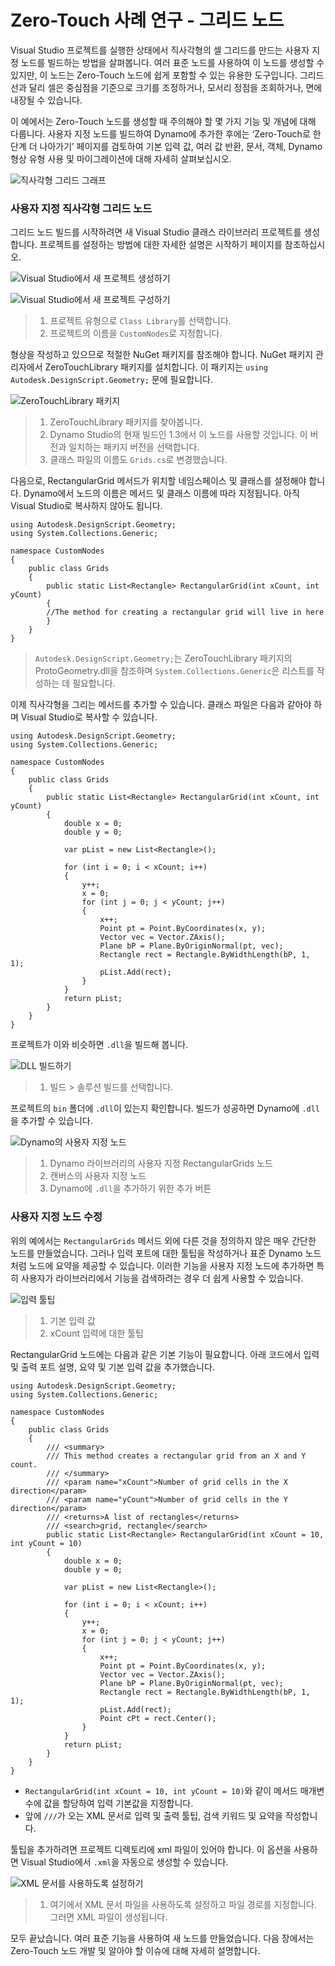 # Zero-Touch 사례 연구 - 그리드 노드

Visual Studio 프로젝트를 실행한 상태에서 직사각형의 셀 그리드를 만드는 사용자 지정 노드를 빌드하는 방법을 살펴봅니다. 여러 표준 노드를 사용하여 이 노드를 생성할 수 있지만, 이 노드는 Zero-Touch 노드에 쉽게 포함할 수 있는 유용한 도구입니다. 그리드 선과 달리 셀은 중심점을 기준으로 크기를 조정하거나, 모서리 정점을 조회하거나, 면에 내장될 수 있습니다.

이 예에서는 Zero-Touch 노드를 생성할 때 주의해야 할 몇 가지 기능 및 개념에 대해 다룹니다. 사용자 지정 노드를 빌드하여 Dynamo에 추가한 후에는 ‘Zero-Touch로 한 단계 더 나아가기’ 페이지를 검토하여 기본 입력 값, 여러 값 반환, 문서, 객체, Dynamo 형상 유형 사용 및 마이그레이션에 대해 자세히 살펴보십시오.

![직사각형 그리드 그래프](images/cover-image.jpg)

### 사용자 지정 직사각형 그리드 노드 <a href="#custom-rectangular-grid-node" id="custom-rectangular-grid-node"></a>

그리드 노드 빌드를 시작하려면 새 Visual Studio 클래스 라이브러리 프로젝트를 생성합니다. 프로젝트를 설정하는 방법에 대한 자세한 설명은 시작하기 페이지를 참조하십시오.

![Visual Studio에서 새 프로젝트 생성하기](images/vs-new-project-1.jpg)

![Visual Studio에서 새 프로젝트 구성하기](images/vs-new-project-2.jpg)

> 1. 프로젝트 유형으로 `Class Library`를 선택합니다.
> 2. 프로젝트의 이름을 `CustomNodes`로 지정합니다.

형상을 작성하고 있으므로 적절한 NuGet 패키지를 참조해야 합니다. NuGet 패키지 관리자에서 ZeroTouchLibrary 패키지를 설치합니다. 이 패키지는 `using Autodesk.DesignScript.Geometry;` 문에 필요합니다.

![ZeroTouchLibrary 패키지](images/vs-nugetpackage.jpg)

> 1. ZeroTouchLibrary 패키지를 찾아봅니다.
> 2. Dynamo Studio의 현재 빌드인 1.3에서 이 노드를 사용할 것입니다. 이 버전과 일치하는 패키지 버전을 선택합니다.
> 3. 클래스 파일의 이름도 `Grids.cs`로 변경했습니다.

다음으로, RectangularGrid 메서드가 위치할 네임스페이스 및 클래스를 설정해야 합니다. Dynamo에서 노드의 이름은 메서드 및 클래스 이름에 따라 지정됩니다. 아직 Visual Studio로 복사하지 않아도 됩니다.

```
using Autodesk.DesignScript.Geometry;
using System.Collections.Generic;

namespace CustomNodes
{
    public class Grids
    {
        public static List<Rectangle> RectangularGrid(int xCount, int yCount)
        {
        //The method for creating a rectangular grid will live in here
        }
    }
}
```

> `Autodesk.DesignScript.Geometry;`는 ZeroTouchLibrary 패키지의 ProtoGeometry.dll을 참조하며 `System.Collections.Generic`은 리스트를 작성하는 데 필요합니다.

이제 직사각형을 그리는 메서드를 추가할 수 있습니다. 클래스 파일은 다음과 같아야 하며 Visual Studio로 복사할 수 있습니다.

```
using Autodesk.DesignScript.Geometry;
using System.Collections.Generic;

namespace CustomNodes
{
    public class Grids
    {
        public static List<Rectangle> RectangularGrid(int xCount, int yCount)
        {
            double x = 0;
            double y = 0;

            var pList = new List<Rectangle>();

            for (int i = 0; i < xCount; i++)
            {
                y++;
                x = 0;
                for (int j = 0; j < yCount; j++)
                {
                    x++;
                    Point pt = Point.ByCoordinates(x, y);
                    Vector vec = Vector.ZAxis();
                    Plane bP = Plane.ByOriginNormal(pt, vec);
                    Rectangle rect = Rectangle.ByWidthLength(bP, 1, 1);
                    pList.Add(rect);
                }
            }
            return pList;
        }
    }
}
```

프로젝트가 이와 비슷하면 `.dll`을 빌드해 봅니다.

![DLL 빌드하기](images/vs-grids.jpg)

> 1. 빌드 > 솔루션 빌드를 선택합니다.

프로젝트의 `bin` 폴더에 `.dll`이 있는지 확인합니다. 빌드가 성공하면 Dynamo에 `.dll`을 추가할 수 있습니다.

![Dynamo의 사용자 지정 노드](images/RectangularGrid-Dynamo.jpg)

> 1. Dynamo 라이브러리의 사용자 지정 RectangularGrids 노드
> 2. 캔버스의 사용자 지정 노드
> 3. Dynamo에 `.dll`을 추가하기 위한 추가 버튼

### 사용자 지정 노드 수정 <a href="#custom-node-modifications" id="custom-node-modifications"></a>

위의 예에서는 `RectangularGrids` 메서드 외에 다른 것을 정의하지 않은 매우 간단한 노드를 만들었습니다. 그러나 입력 포트에 대한 툴팁을 작성하거나 표준 Dynamo 노드처럼 노드에 요약을 제공할 수 있습니다. 이러한 기능을 사용자 지정 노드에 추가하면 특히 사용자가 라이브러리에서 기능을 검색하려는 경우 더 쉽게 사용할 수 있습니다.

![입력 툴팁](images/nodemodification.png)

> 1. 기본 입력 값
> 2. xCount 입력에 대한 툴팁

RectangularGrid 노드에는 다음과 같은 기본 기능이 필요합니다. 아래 코드에서 입력 및 출력 포트 설명, 요약 및 기본 입력 값을 추가했습니다.

```
using Autodesk.DesignScript.Geometry;
using System.Collections.Generic;

namespace CustomNodes
{
    public class Grids
    {
        /// <summary>
        /// This method creates a rectangular grid from an X and Y count.
        /// </summary>
        /// <param name="xCount">Number of grid cells in the X direction</param>
        /// <param name="yCount">Number of grid cells in the Y direction</param>
        /// <returns>A list of rectangles</returns>
        /// <search>grid, rectangle</search>
        public static List<Rectangle> RectangularGrid(int xCount = 10, int yCount = 10)
        {
            double x = 0;
            double y = 0;

            var pList = new List<Rectangle>();

            for (int i = 0; i < xCount; i++)
            {
                y++;
                x = 0;
                for (int j = 0; j < yCount; j++)
                {
                    x++;
                    Point pt = Point.ByCoordinates(x, y);
                    Vector vec = Vector.ZAxis();
                    Plane bP = Plane.ByOriginNormal(pt, vec);
                    Rectangle rect = Rectangle.ByWidthLength(bP, 1, 1);
                    pList.Add(rect);
                    Point cPt = rect.Center();
                }
            }
            return pList;
        }
    }
}
```

* `RectangularGrid(int xCount = 10, int yCount = 10)`와 같이 메서드 매개변수에 값을 할당하여 입력 기본값을 지정합니다.
* 앞에 `///`가 오는 XML 문서로 입력 및 출력 툴팁, 검색 키워드 및 요약을 작성합니다.

툴팁을 추가하려면 프로젝트 디렉토리에 xml 파일이 있어야 합니다. 이 옵션을 사용하면 Visual Studio에서 `.xml`을 자동으로 생성할 수 있습니다.

![XML 문서를 사용하도록 설정하기](images/vs-xml.jpg)

> 1. 여기에서 XML 문서 파일을 사용하도록 설정하고 파일 경로를 지정합니다. 그러면 XML 파일이 생성됩니다.

모두 끝났습니다. 여러 표준 기능을 사용하여 새 노드를 만들었습니다. 다음 장에서는 Zero-Touch 노드 개발 및 알아야 할 이슈에 대해 자세히 설명합니다.
